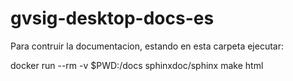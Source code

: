 # gvsig-desktop-docs-es

Para contruir la documentacion, estando en esta carpeta ejecutar:

  docker run --rm -v $PWD:/docs sphinxdoc/sphinx make html


